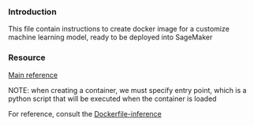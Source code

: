 ### Introduction
This file contain instructions to create docker image for a customize machine learning model, ready to be deployed into SageMaker


### Resource

[Main reference](https://github.com/aws/amazon-sagemaker-examples/blob/main/advanced_functionality/pytorch_extend_container_train_deploy_bertopic/BERTtopic_extending_container.ipynb)

NOTE: when creating a container, we must specify entry point, which is a python script that will be executed when the container is loaded

For reference, consult the [Dockerfile-inference](https://github.com/aws/amazon-sagemaker-examples/blob/main/advanced_functionality/pytorch_extend_container_train_deploy_bertopic/container/Dockerfile-inference)


